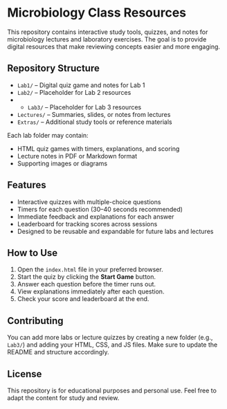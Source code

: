 # Microbiology Class Resources

This repository contains interactive study tools, quizzes, and notes for microbiology lectures and laboratory exercises. The goal is to provide digital resources that make reviewing concepts easier and more engaging. 

## Repository Structure

- `Lab1/` – Digital quiz game and notes for Lab 1  
- `Lab2/` – Placeholder for Lab 2 resources
-  - `Lab3/` – Placeholder for Lab 3 resources
- `Lectures/` – Summaries, slides, or notes from lectures  
- `Extras/` – Additional study tools or reference materials  

Each lab folder may contain:
- HTML quiz games with timers, explanations, and scoring  
- Lecture notes in PDF or Markdown format  
- Supporting images or diagrams  

## Features

- Interactive quizzes with multiple-choice questions  
- Timers for each question (30–40 seconds recommended)  
- Immediate feedback and explanations for each answer  
- Leaderboard for tracking scores across sessions  
- Designed to be reusable and expandable for future labs and lectures  

## How to Use

1. Open the `index.html` file in your preferred browser.  
2. Start the quiz by clicking the **Start Game** button.  
3. Answer each question before the timer runs out.  
4. View explanations immediately after each question.  
5. Check your score and leaderboard at the end.  

## Contributing

You can add more labs or lecture quizzes by creating a new folder (e.g., `Lab3/`) and adding your HTML, CSS, and JS files. Make sure to update the README and structure accordingly.  

## License

This repository is for educational purposes and personal use. Feel free to adapt the content for study and review.

